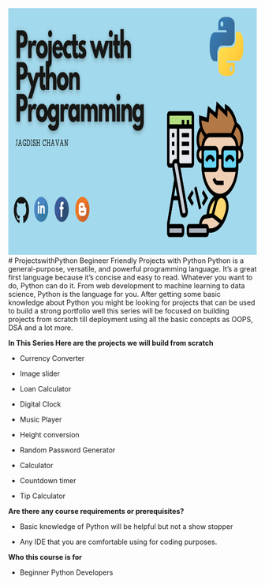 
<img src="https://github.com/JagdishChavan081/ProjectswithPython/blob/master/projectswithpython.png?raw=true"  width="1000" height="500">
# ProjectswithPython
Begineer Friendly Projects with Python
Python is a general-purpose, versatile, and powerful programming language. It’s a great first language because it’s concise and easy to read. Whatever you want to do, Python can do it. From web development to machine learning to data science, Python is the language for you. After getting some basic knowledge about Python you might be looking for projects that can be used to build a strong portfolio well this series will be focused on building projects from scratch till deployment using all the basic concepts as OOPS, DSA and a lot more.


**In This Series Here are the projects we will build from scratch**

* Currency Converter

* Image slider

* Loan Calculator

* Digital Clock

* Music Player

* Height conversion

* Random Password Generator

* Calculator

* Countdown timer

* Tip Calculator

**Are there any course requirements or prerequisites?**
* Basic knowledge of Python will be helpful but not a show stopper

* Any IDE that you are comfortable using for coding purposes.

**Who this course is for**
* Beginner Python Developers
